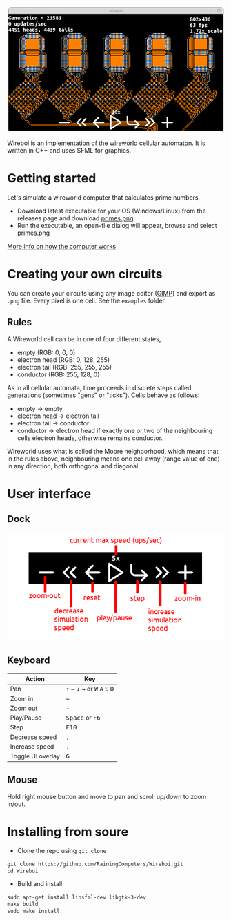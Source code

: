 <img src="screenshot.gif" style="text-shadow: 0px 0px 4px" />

Wireboi is an implementation of the [wireworld](https://en.wikipedia.org/wiki/) cellular automaton. It is written in C++ and uses SFML for graphics.

# Getting started
Let's simulate a wireworld computer that calculates prime numbers,

+ Download latest executable for your OS (Windows/Linux) from the releases page and download [primes.png](Examples/primes.png)
+ Run the executable, an open-file dialog will appear, browse and select primes.png 

[More info on how the computer works](https://www.quinapalus.com/wi-index.html)

# Creating your own circuits
You can create your circuits using any image editor ([GIMP](https://www.gimp.org/)) and export as `.png` file. Every pixel is one cell. See the `examples` folder.

## Rules
A Wireworld cell can be in one of four different states,

+ empty (RGB: 0, 0, 0)
+ electron head (RGB: 0, 128, 255)
+ electron tail (RGB: 255, 255, 255)
+ conductor (RGB: 255, 128, 0)

As in all cellular automata, time proceeds in discrete steps called generations (sometimes "gens" or "ticks"). Cells behave as follows:

+ empty → empty
+ electron head → electron tail
+ electron tail → conductor
+ conductor → electron head if exactly one or two of the neighbouring cells electron heads, otherwise remains conductor.

Wireworld uses what is called the Moore neighborhood, which means that in the rules above, neighbouring means one cell away (range value of one) in any direction, both orthogonal and diagonal. 

# User interface

## Dock
![Dock](dock.png)

## Keyboard
| Action  | Key    |
|---------|--------|
| Pan | <kbd>↑</kbd> <kbd>←</kbd> <kbd>↓</kbd> <kbd>→</kbd> or <kbd>W</kbd> <kbd>A</kbd> <kbd>S</kbd> <kbd>D</kbd> |
| Zoom in | <kbd>=</kbd> |
| Zoom out | <kbd>-</kbd> |
| Play/Pause | <kbd>Space</kbd> or <kbd>F6</kbd> |
| Step | <kbd>F10</kbd> |
| Decrease speed | <kbd>,</kbd> |
| Increase speed | <kbd>.</kbd> |
| Toggle UI overlay | <kbd>G</kbd> |

## Mouse
Hold right mouse button and move to pan and scroll up/down to zoom in/out.

# Installing from soure
+ Clone the repo using `git clone`
```
git clone https://github.com/RainingComputers/Wireboi.git
cd Wireboi
```
+ Build and install
```
sudo apt-get install libsfml-dev libgtk-3-dev
make build 
sudo make install
```